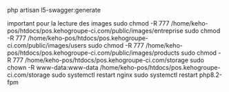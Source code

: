 php artisan l5-swagger:generate


important pour la lecture des images
sudo chmod -R 777 /home/keho-pos/htdocs/pos.kehogroupe-ci.com/public/images/entreprise
sudo chmod -R 777 /home/keho-pos/htdocs/pos.kehogroupe-ci.com/public/images/users
sudo chmod -R 777 /home/keho-pos/htdocs/pos.kehogroupe-ci.com/public/images/products
 sudo chmod -R 777 /home/keho-pos/htdocs/pos.kehogroupe-ci.com/storage
 sudo chown -R www-data:www-data /home/keho-pos/htdocs/pos.kehogroupe-ci.com/storage
sudo systemctl restart nginx
sudo systemctl restart php8.2-fpm
